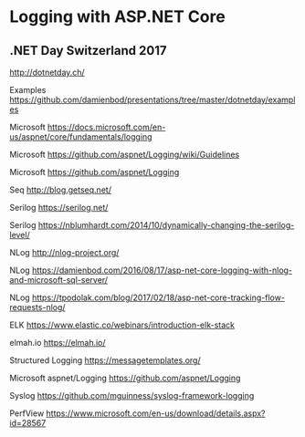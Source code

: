 # Logging with ASP.NET Core

## .NET Day Switzerland 2017

http://dotnetday.ch/

Examples https://github.com/damienbod/presentations/tree/master/dotnetday/examples

Microsoft https://docs.microsoft.com/en-us/aspnet/core/fundamentals/logging

Microsoft https://github.com/aspnet/Logging/wiki/Guidelines

Microsoft https://github.com/aspnet/Logging

Seq http://blog.getseq.net/

Serilog https://serilog.net/

Serilog https://nblumhardt.com/2014/10/dynamically-changing-the-serilog-level/

NLog http://nlog-project.org/

NLog https://damienbod.com/2016/08/17/asp-net-core-logging-with-nlog-and-microsoft-sql-server/

NLog https://tpodolak.com/blog/2017/02/18/asp-net-core-tracking-flow-requests-nlog/

ELK https://www.elastic.co/webinars/introduction-elk-stack

elmah.io https://elmah.io/

Structured Logging https://messagetemplates.org/

Microsoft aspnet/Logging https://github.com/aspnet/Logging

Syslog https://github.com/mguinness/syslog-framework-logging

PerfView https://www.microsoft.com/en-us/download/details.aspx?id=28567
